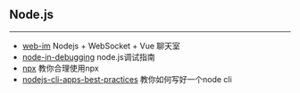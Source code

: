 ## Node.js
------

* [web-im](https://github.com/javanf/web-im) Nodejs + WebSocket + Vue 聊天室
* [node-in-debugging](https://github.com/nswbmw/node-in-debugging) node.js调试指南
* [npx](https://egghead.io/courses/execute-npm-package-binaries-with-the-npx-package-runner) 教你合理使用npx
* [nodejs-cli-apps-best-practices](https://github.com/lirantal/nodejs-cli-apps-best-practices) 教你如何写好一个node cli